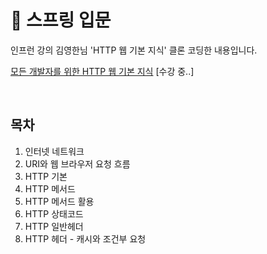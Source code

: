 # 🌱 스프링 입문

인프런 강의 김영한님 'HTTP 웹 기본 지식' 클론 코딩한 내용입니다.

[모든 개발자를 위한 HTTP 웹 기본 지식](https://www.inflearn.com/course/http-%EC%9B%B9-%EB%84%A4%ED%8A%B8%EC%9B%8C%ED%81%AC) [수강 중..]

<br>

## 목차
1. 인터넷 네트워크
2. URI와 웹 브라우저 요청 흐름
3. HTTP 기본
4. HTTP 메서드
5. HTTP 메서드 활용
6. HTTP 상태코드
7. HTTP 일반헤더
8. HTTP 헤더 - 캐시와 조건부 요청